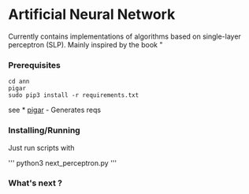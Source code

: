 # Artificial Neural Network

Currently contains implementations of algorithms based on single-layer perceptron (SLP).
Mainly inspired by the book "

### Prerequisites

```
cd ann
pigar
sudo pip3 install -r requirements.txt
```


see * [pigar](https://github.com/damnever/pigar.git) - Generates reqs 


### Installing/Running

Just run scripts with

'''
python3 next_perceptron.py
'''


### What's next ?



